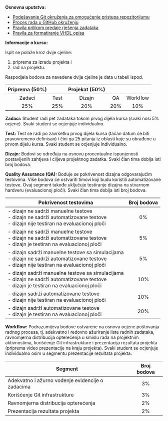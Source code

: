 **Osnovna uputstva:**

- [Podešavanje Git okruženja za omogućenje pristupa repozitorijumu](docs/git-setup.md)
- [Proces rada u GitHub okruženju](docs/github-workflow.md)
- [Pravila prilikom predaje rješenja zadataka](docs/git-commit.md)
- [Pravila za formatiranje VHDL opisa](docs/vhdl-code-style.md)

**Informacije o kursu:**

Ispit se polaže kroz dvije cjeline:
1. priprema za izradu projekta i
2. rad na projektu.

Raspodjela bodova za navedene dvije cjeline je data u tabeli ispod.

| Priprema (50%) || Projekat (50%) |||
| :------: | :------: | :------: | :------: | :------: |
| Zadaci | Test | Dizajn | QA | Workflow |
| 25% | 25% | 20%| 20% | 10% |

**Zadaci:** Student radi pet zadataka tokom prvog dijela kursa (svaki nosi 5% ocjene). Svaki student se ocjenjuje individualno.

**Test:** Test se radi po završetku prvog dijela kursa (tačan datum će biti pravovremeno definisan) i čini ga 25 pitanja iz oblasti koje su obrađene u prvom dijelu kursa. Svaki student se ocjenjuje individualno.

**Dizajn:** Bodovi se određuju na osnovu procentualne ispunjenosti postavljenih zahtjeva i ciljeva projektnog zadatka. Svaki član tima dobija isti broj bodova.

**Quality Assurance (QA):** Boduje se pokrivenost dizajna odgovarajućim testovima. Više bodova će ostvariti timovi koji budu koristili automatizovane testove. Ovaj segment takođe uključuje testiranje dizajna na stvarnom hardveru (evaluacionoj ploči). Svaki član tima dobija isti broj bodova.

| Pokrivenost testovima | Broj bodova |
| ------ | :------: |
| - dizajn ne sadrži manuelne testove <br> - dizajn ne sadrži automatizovane testove <br> - dizajn nije testiran na evaluacionoj ploči | 0% |
| - dizajn ne sadrži manuelne testove <br> - dizajn ne sadrži automatizovane testove <br> - dizajn je testiran na evaluacionoj ploči | 5% |
| - dizajn sadrži manuelne testove sa simulacijama <br> - dizajn ne sadrži automatizovane testove <br> - dizajn nije testiran na evaluacionoj ploči | 5% |
| - dizajn sadrži manuelne testove sa simulacijama <br> - dizajn ne sadrži automatizovane testove <br> - dizajn je testiran na evaluacionoj ploči | 10% |
| - dizajn sadrži automatizovane testove <br> - dizajn nije testiran na evaluacionoj ploči | 10% |
| - dizajn sadrži automatizovane testove <br> - dizajn je testiran na evaluacionoj ploči | 20% |

**Workflow:** Podrazumijeva bodove ostvarene na osnovu ocjene poštovanja radnog procesa, tj. adekvatno i redovno ažuriranje liste radnih zadataka, ravnomjerna distribucija opterećenja u smislu rada na projektnim aktivnostima, korišćenje Git infrastrukture i prezentacija rezultata projekta (priprema video prezentacije na kraju projekta). Svaki student se ocjenjuje individualno osim u segmentu prezentacije rezultata projekta.

| Segment | Broj bodova |
| ------ | :------: |
| Adekvatno i ažurno vođenje evidencije o zadacima | 3% |
| Korišćenje Git infrastrukture | 3% |
| Ravnomjerna distribucija opterećenja | 2% |
| Prezentacija rezultata projekta | 2% |